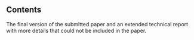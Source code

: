 ## Contents
The final version of the submitted paper and an extended technical report with more details that could not be included in the paper.
